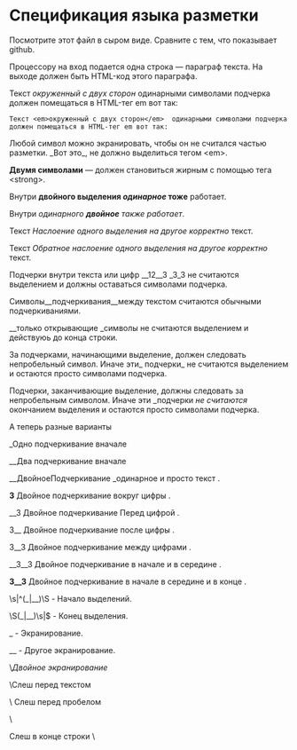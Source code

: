 # Спецификация языка разметки

Посмотрите этот файл в сыром виде. Сравните с тем, что показывает github.

Процессору на вход подается одна строка — параграф текста. 
На выходе должен быть HTML-код этого параграфа.

Текст _окруженный с двух сторон_  одинарными символами подчерка 
должен помещаться в HTML-тег em вот так:

`Текст <em>окруженный с двух сторон</em>  одинарными символами подчерка 
должен помещаться в HTML-тег em вот так:`

Любой символ можно экранировать, чтобы он не считался частью разметки. 
\_Вот это\_, не должно выделиться тегом \<em\>.

__Двумя символами__ — должен становиться жирным с помощью тега \<strong\>.

Внутри __двойного выделения _одинарное_ тоже__ работает.

Внутри _одинарного __двойное__ также работает_.

Текст _Наслоение __одного выделения на другое_ корректно__ текст.

Текст __Обратное наслоение _одного выделения на другое__ корректно_ текст.

Подчерки внутри текста или цифр __12__3  _3_3 не считаются выделением и должны оставаться символами подчерка.

Символы__подчеркивания__между текстом считаются обычными подчеркиваниями.

__только открывающие _символы не считаются выделением и действуюь до конца строки.

За подчерками, начинающими выделение, должен следовать непробельный символ. Иначе эти_ подчерки_ не считаются выделением 
и остаются просто символами подчерка.

Подчерки, заканчивающие выделение, должны следовать за непробельным символом. Иначе эти _подчерки _не считаются_ окончанием выделения 
и остаются просто символами подчерка.

А теперь разные варианты

_Одно подчеркивание вначале

__Два подчеркивание вначале

__ДвойноеПодчеркивание _одинарное и просто текст .

__3__ Двойное подчеркивание вокруг цифры .

__3 Двойное подчеркивание Перед цифрой .

3__ Двойное подчеркивание после цифры .

3__3 Двойное подчеркивание между цифрами .

__3__3 Двойное подчеркивание  в начале и в середине  .

__3__3__ Двойное подчеркивание  в начале в середине и в конце  .

\s|^(_|__)\S - Начало выделений.

\S(_|__)\s|$ - Конец выделения.

\_ - Экранирование.

\__ - Другое экранирование.

\\_Двойное экранирование_

\Слеш перед текстом

\ Слеш перед пробелом

\

Слеш в конце строки \
